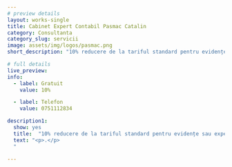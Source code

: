 ```yaml
---
# preview details
layout: works-single
title: Cabinet Expert Contabil Pasmac Catalin
category: Consultanta
category_slug: servicii
image: assets/img/logos/pasmac.png
short_description: "10% reducere de la tariful standard pentru evidențe sau expertize contabile și consultanță financiară"

# full details
live_preview:
info:
  - label: Gratuit
    value: 10%

  - label: Telefon
    value: 0751112834

description1:
  show: yes
  title:  "10% reducere de la tariful standard pentru evidențe sau expertize contabile și consultanță financiară"
  text: "<p>.</p>
  "

---
```

